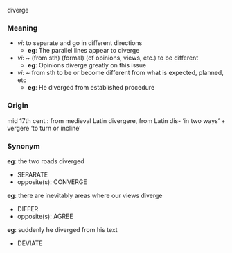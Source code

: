diverge
### Meaning
+ _vi_: to separate and go in different directions
	+ __eg__: The parallel lines appear to diverge
+ _vi_: ~ (from sth) (formal) (of opinions, views, etc.) to be different
	+ __eg__: Opinions diverge greatly on this issue
+ _vi_: ~ from sth to be or become different from what is expected, planned, etc
	+ __eg__: He diverged from established procedure

### Origin

mid 17th cent.: from medieval Latin divergere, from Latin dis- ‘in two ways’ + vergere ‘to turn or incline’

### Synonym

__eg__: the two roads diverged

+ SEPARATE
+ opposite(s): CONVERGE

__eg__: there are inevitably areas where our views diverge

+ DIFFER
+ opposite(s): AGREE

__eg__: suddenly he diverged from his text

+ DEVIATE


